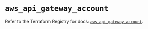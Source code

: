 # `aws_api_gateway_account`

Refer to the Terraform Registry for docs: [`aws_api_gateway_account`](https://registry.terraform.io/providers/hashicorp/aws/6.6.0/docs/resources/api_gateway_account).

